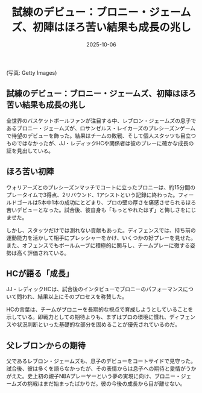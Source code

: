 ﻿---
title: "試練のデビュー：ブロニー・ジェームズ、初陣はほろ苦い結果も成長の兆し"
date: 2025-10-06
tags: [NBA, ブロニー・ジェームズ, レイカーズ]
category: nba
image: /a-blog/nba_images/Bronny-James-Debut-Growing-Pains.png
description: "ブロニー・ジェームズのプレシーズンデビューを振り返り、課題と成長の兆しを分析します。"
---
(写真: Getty Images)

## 試練のデビュー：ブロニー・ジェームズ、初陣はほろ苦い結果も成長の兆し

全世界のバスケットボールファンが注目する中、レブロン・ジェームズの息子であるブロニー・ジェームズが、ロサンゼルス・レイカーズのプレシーズンゲームで待望のデビューを飾った。結果はチームの敗戦、そして個人スタッツも目立つものではなかったが、JJ・レディックHCや関係者は彼のプレーに確かな成長の証を見出している。

## ほろ苦い初陣

ウォリアーズとのプレシーズンマッチでコートに立ったブロニーは、約15分間のプレータイムで3得点、2リバウンド、1アシストという記録に終わった。フィールドゴールは5本中1本の成功にとどまり、プロの壁の厚さを痛感させられるほろ苦いデビューとなった。試合後、彼自身も「もっとやれたはず」と悔しさをにじませた。

しかし、スタッツだけでは測れない貢献もあった。ディフェンスでは、持ち前の運動能力を活かして相手にプレッシャーをかけ、いくつかの好プレーを見せた。また、オフェンスでもボールムーブに積極的に関与し、チームプレーに徹する姿勢は高く評価されている。

## HCが語る「成長」

JJ・レディックHCは、試合後のインタビューでブロニーのパフォーマンスについて問われ、結果以上にそのプロセスを称賛した。

HCの言葉は、チームがブロニーを長期的な視点で育成しようとしていることを示している。即戦力としての期待よりも、まずはプロの環境に慣れ、ディフェンスや状況判断といった基礎的な部分を固めることが優先されているのだ。

## 父レブロンからの期待

父であるレブロン・ジェームズも、息子のデビューをコートサイドで見守った。試合後、彼は多くを語らなかったが、その表情からは息子への期待と愛情がうかがえた。史上初の親子NBAプレーヤーという夢の実現に向け、ブロニー・ジェームズの挑戦はまだ始まったばかりだ。彼の今後の成長から目が離せない。
